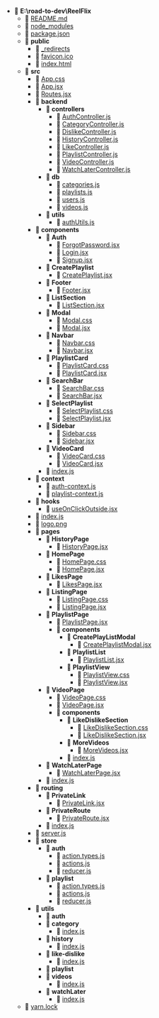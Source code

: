 - 📂 __E:\\road\-to\-dev\\ReelFlix__
   - 📄 [README.md](README.md)
   - 📄 [node\_modules](node_modules)
   - 📄 [package.json](package.json)
   - 📂 __public__
     - 📄 [\_redirects](public/_redirects)
     - 📄 [favicon.ico](public/favicon.ico)
     - 📄 [index.html](public/index.html)
   - 📂 __src__
     - 📄 [App.css](src/App.css)
     - 📄 [App.jsx](src/App.jsx)
     - 📄 [Routes.jsx](src/Routes.jsx)
     - 📂 __backend__
       - 📂 __controllers__
         - 📄 [AuthController.js](src/backend/controllers/AuthController.js)
         - 📄 [CategoryController.js](src/backend/controllers/CategoryController.js)
         - 📄 [DislikeController.js](src/backend/controllers/DislikeController.js)
         - 📄 [HistoryController.js](src/backend/controllers/HistoryController.js)
         - 📄 [LikeController.js](src/backend/controllers/LikeController.js)
         - 📄 [PlaylistController.js](src/backend/controllers/PlaylistController.js)
         - 📄 [VideoController.js](src/backend/controllers/VideoController.js)
         - 📄 [WatchLaterController.js](src/backend/controllers/WatchLaterController.js)
       - 📂 __db__
         - 📄 [categories.js](src/backend/db/categories.js)
         - 📄 [playlists.js](src/backend/db/playlists.js)
         - 📄 [users.js](src/backend/db/users.js)
         - 📄 [videos.js](src/backend/db/videos.js)
       - 📂 __utils__
         - 📄 [authUtils.js](src/backend/utils/authUtils.js)
     - 📂 __components__
       - 📂 __Auth__
         - 📄 [ForgotPassword.jsx](src/components/Auth/ForgotPassword.jsx)
         - 📄 [Login.jsx](src/components/Auth/Login.jsx)
         - 📄 [Signup.jsx](src/components/Auth/Signup.jsx)
       - 📂 __CreatePlaylist__
         - 📄 [CreatePlaylist.jsx](src/components/CreatePlaylist/CreatePlaylist.jsx)
       - 📂 __Footer__
         - 📄 [Footer.jsx](src/components/Footer/Footer.jsx)
       - 📂 __ListSection__
         - 📄 [ListSection.jsx](src/components/ListSection/ListSection.jsx)
       - 📂 __Modal__
         - 📄 [Modal.css](src/components/Modal/Modal.css)
         - 📄 [Modal.jsx](src/components/Modal/Modal.jsx)
       - 📂 __Navbar__
         - 📄 [Navbar.css](src/components/Navbar/Navbar.css)
         - 📄 [Navbar.jsx](src/components/Navbar/Navbar.jsx)
       - 📂 __PlaylistCard__
         - 📄 [PlaylistCard.css](src/components/PlaylistCard/PlaylistCard.css)
         - 📄 [PlaylistCard.jsx](src/components/PlaylistCard/PlaylistCard.jsx)
       - 📂 __SearchBar__
         - 📄 [SearchBar.css](src/components/SearchBar/SearchBar.css)
         - 📄 [SearchBar.jsx](src/components/SearchBar/SearchBar.jsx)
       - 📂 __SelectPlaylist__
         - 📄 [SelectPlaylist.css](src/components/SelectPlaylist/SelectPlaylist.css)
         - 📄 [SelectPlaylist.jsx](src/components/SelectPlaylist/SelectPlaylist.jsx)
       - 📂 __Sidebar__
         - 📄 [Sidebar.css](src/components/Sidebar/Sidebar.css)
         - 📄 [Sidebar.jsx](src/components/Sidebar/Sidebar.jsx)
       - 📂 __VideoCard__
         - 📄 [VideoCard.css](src/components/VideoCard/VideoCard.css)
         - 📄 [VideoCard.jsx](src/components/VideoCard/VideoCard.jsx)
       - 📄 [index.js](src/components/index.js)
     - 📂 __context__
       - 📄 [auth\-context.js](src/context/auth-context.js)
       - 📄 [playlist\-context.js](src/context/playlist-context.js)
     - 📂 __hooks__
       - 📄 [useOnClickOutside.jsx](src/hooks/useOnClickOutside.jsx)
     - 📄 [index.js](src/index.js)
     - 📄 [logo.png](src/logo.png)
     - 📂 __pages__
       - 📂 __HistoryPage__
         - 📄 [HistoryPage.jsx](src/pages/HistoryPage/HistoryPage.jsx)
       - 📂 __HomePage__
         - 📄 [HomePage.css](src/pages/HomePage/HomePage.css)
         - 📄 [HomePage.jsx](src/pages/HomePage/HomePage.jsx)
       - 📂 __LikesPage__
         - 📄 [LikesPage.jsx](src/pages/LikesPage/LikesPage.jsx)
       - 📂 __ListingPage__
         - 📄 [ListingPage.css](src/pages/ListingPage/ListingPage.css)
         - 📄 [ListingPage.jsx](src/pages/ListingPage/ListingPage.jsx)
       - 📂 __PlaylistPage__
         - 📄 [PlaylistPage.jsx](src/pages/PlaylistPage/PlaylistPage.jsx)
         - 📂 __components__
           - 📂 __CreatePlayListModal__
             - 📄 [CreatePlaylistModal.jsx](src/pages/PlaylistPage/components/CreatePlayListModal/CreatePlaylistModal.jsx)
           - 📂 __PlaylistList__
             - 📄 [PlaylistList.jsx](src/pages/PlaylistPage/components/PlaylistList/PlaylistList.jsx)
           - 📂 __PlaylistView__
             - 📄 [PlaylistView.css](src/pages/PlaylistPage/components/PlaylistView/PlaylistView.css)
             - 📄 [PlaylistView.jsx](src/pages/PlaylistPage/components/PlaylistView/PlaylistView.jsx)
       - 📂 __VideoPage__
         - 📄 [VideoPage.css](src/pages/VideoPage/VideoPage.css)
         - 📄 [VideoPage.jsx](src/pages/VideoPage/VideoPage.jsx)
         - 📂 __components__
           - 📂 __LikeDislikeSection__
             - 📄 [LikeDislikeSection.css](src/pages/VideoPage/components/LikeDislikeSection/LikeDislikeSection.css)
             - 📄 [LikeDislikeSection.jsx](src/pages/VideoPage/components/LikeDislikeSection/LikeDislikeSection.jsx)
           - 📂 __MoreVideos__
             - 📄 [MoreVideos.jsx](src/pages/VideoPage/components/MoreVideos/MoreVideos.jsx)
           - 📄 [index.js](src/pages/VideoPage/components/index.js)
       - 📂 __WatchLaterPage__
         - 📄 [WatchLaterPage.jsx](src/pages/WatchLaterPage/WatchLaterPage.jsx)
       - 📄 [index.js](src/pages/index.js)
     - 📂 __routing__
       - 📂 __PrivateLink__
         - 📄 [PrivateLink.jsx](src/routing/PrivateLink/PrivateLink.jsx)
       - 📂 __PrivateRoute__
         - 📄 [PrivateRoute.jsx](src/routing/PrivateRoute/PrivateRoute.jsx)
       - 📄 [index.js](src/routing/index.js)
     - 📄 [server.js](src/server.js)
     - 📂 __store__
       - 📂 __auth__
         - 📄 [action.types.js](src/store/auth/action.types.js)
         - 📄 [actions.js](src/store/auth/actions.js)
         - 📄 [reducer.js](src/store/auth/reducer.js)
       - 📂 __playlist__
         - 📄 [action.types.js](src/store/playlist/action.types.js)
         - 📄 [actions.js](src/store/playlist/actions.js)
         - 📄 [reducer.js](src/store/playlist/reducer.js)
     - 📂 __utils__
       - 📂 __auth__
       - 📂 __category__
         - 📄 [index.js](src/utils/category/index.js)
       - 📂 __history__
         - 📄 [index.js](src/utils/history/index.js)
       - 📂 __like\-dislike__
         - 📄 [index.js](src/utils/like-dislike/index.js)
       - 📂 __playlist__
       - 📂 __videos__
         - 📄 [index.js](src/utils/videos/index.js)
       - 📂 __watchLater__
         - 📄 [index.js](src/utils/watchLater/index.js)
   - 📄 [yarn.lock](yarn.lock)

